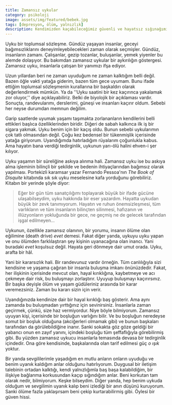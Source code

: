 ```yaml
---
title: Zamansız uykular
category: psikoloji
image: assets/img/featured/bebek.jpg
tags: [depresyon, ölüm, yalnızlık]
description: Kendimizden kaçabileceğimiz güvenli ve hayatsız sığınağımız uyku.
--- 
```


Uyku bir toplumsal sözleşme. Gündüz yaşayan insanlar, geceyi bağımsızlıklarını deneyimleyebilecekleri zaman olarak seçmişler. Gündüz, insanların zamanı. Çalışanlar, gezip tozanlar, buluşanlar, yemek yiyenler bu alemde dolaşıyor. Bu bakımdan zamansız uykular bir aykırılığın göstergesi. Zamansız uyku, insanlarla çatışan bir yanımızı ifşa ediyor.

Uzun yıllardan beri ne zaman uyuduğum ne zaman kalktığım belli değil. Bazen öğle vakti yatağa giderim, bazen tüm gece uyumam. Bunu ifade ettiğim toplumsal sözleşmenin kurallarına bir başkaldırı olarak değerlendirmek mümkün. Ya da ''Uyku saatini bir kez kaçırınca yakalamak zor oluyor,'' diye açıklayabiliriz. Belki de biyolojik bir açıklaması vardır. Sonuçta, randevularımı, derslerimi, güneşi ve insanları kaçırır oldum. Sebebi her neyse durumdan memnun değilim. 

Garip saatlerde uyumak yaşamı taşımakta zorlananların kendilerini belli ettikleri başlıca özelliklerinden biridir. Diğeri de sabah kalkınca ilk iş bir sigara yakmak. Uyku benim için bir kaçış oldu. Bunun sebebi uykularımın çok tatlı olmasından değil. Çoğu kez bedensel bir tükenmişlik içerisinde yatağa giriyorum. Uyandığımda hatırladığım rüyalarım çoğunlukla kabus. Ama hayatın bana verdiği tedirginlik, uykunun yarı-ölü halini ehven-i şer kılıyor. 

Uyku yaşamın bir süreliğine askıya alınma hali. Zamansız uyku ise bu askıya alma işleminin bilinçli bir şekilde ve bedenin ihtiyaçlarından bağımsız olarak yapılması. Portekizli karamsar yazar Fernando Pessoa'nın _The Book of Disquite_ kitabında sık sık uyku meselesine kafa yorduğunu görebiliriz. Kitabın bir yerinde şöyle diyor:

> Eğer bir gün tüm sanatçılığımı toplayarak büyük bir ifade gücüne ulaşabilseydim, uyku hakkında bir eser yazardım. Hayatta uykudan büyük bir zevk tanımıyorum. Hayatın ve ruhun önemsizleşmesi, tüm varlıkların ve tüm insanların bilinçten silinmesi, hafızanın ve illüzyonların yokluğunda bir gece, ne geçmiş ne de gelecek tarafından işgal edilmeyen...

Uykunun, özellikle zamansız olanının, bir yorumu, insanın ölüme olan eğilimine (death drive) _evet_ demesi. Fakat diğer yanda, uykuyu uyku yapan ve onu ölümden farklılaştıran şey kişinin uyanacağına olan inancı. Yani buradaki _evet_ koşulsuz değil. Hayata geri dönmeye dair umut orada. Uyku, arafta bir hâl. 

Yani bir kararsızlık hali. Bir randevunuz vardır örneğin. Tüm canlılığıyla sizi kendisine ve yaşama çağıran bir insanla buluşma imkanı önünüzdedir. Fakat, her ilişkinin içerisinde mevcut olan, hayal kırıklığına, kaybetmeye ve acı çekmeye dair risk, bu buluşmayı zorlaştırır. Uyuyup buluşmayı kaçırırsınız. Bir başka deyişle ölüm ve yaşam güdüleriniz arasında bir karar veremezsiniz. Zaman bu kararı sizin için verir. 

Uyandığınızda kendinize dair bir hayal kırıklığı baş gösterir. Ama aynı zamanda bu buluşmadan yırttığınız için sevinirsiniz. İnsanlarla zaman geçirmek, çünkü, size haz vermiyordur. Niye böyle bilmiyorum. Zamansız uyuyan kişi, içerisinde bir boşluğun varlığını bilir. Ve bu boşluğun neredeyse somut bir boşluk olduğuna (akciğerleri olmamak gibi) ve bunun başkaları tarafından da görülebildiğine inanır. Sanki sokakta göz göze geldiği bir yabancı onun en zayıf yanını, içindeki boşluğu tüm şeffaflığıyla görebilirmiş gibi. Bu yüzden zamansız uykucu  insanlarla temasında devasa bir tedirginlik içindedir. Ona göre kendisinde, başkalarında olan tarif edilmesi güç _o ışık_ yoktur. 

Bir yanda sevgililerimle yaşadığım en mutlu anların onların uyuduğu ve benim uyanık kaldığım anlar olduğunu hatırlıyorum. Duygusal bir iletişim talebinin ortadan kalktığı, kendi yalnızlığımla baş başa kalabildiğim, bir ilişkiye bağlanma korkusundan kaçıp sığındığım anlar. Beni korkutan tam olarak nedir, bilmiyorum. Keşke bilseydim. Diğer yanda, hep benim uykuda olduğum ve sevgilimin uyanık kalıp beni izlediği bir anın düşünü kuruyorum. Sanki ölüme fazla yaklaşırsam beni çekip kurtarabilirmiş gibi. Öylesi bir güven hissi. 






